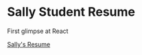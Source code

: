 # Sally Student Resume

First glimpse at React

[Sally's Resume](https://joshjacobdev.github.io/sally-resume/)
